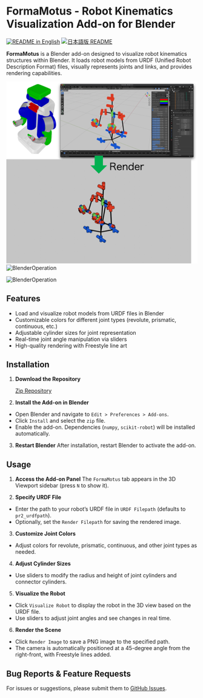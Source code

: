 # FormaMotus - Robot Kinematics Visualization Add-on for Blender

[![README in English](https://img.shields.io/badge/English-d9d9d9)](./README.md)
[![日本語版 README](https://img.shields.io/badge/日本語-d9d9d9)](./README_ja.md)

**FormaMotus** is a Blender add-on designed to visualize robot kinematics structures within Blender. It loads robot models from URDF (Unified Robot Description Format) files, visually represents joints and links, and provides rendering capabilities.

![RenderedImage](docs/image/pr2_render.png)
![BlenderOperation](docs/image/operation-forma-motus.gif)

![BlenderOperation](docs/image/operation-forma-motus.gif)

## Features
- Load and visualize robot models from URDF files in Blender
- Customizable colors for different joint types (revolute, prismatic, continuous, etc.)
- Adjustable cylinder sizes for joint representation
- Real-time joint angle manipulation via sliders
- High-quality rendering with Freestyle line art

## Installation
1. **Download the Repository**

    [Zip Repository](https://github.com/iory/formamotus/releases/download/v1.0.0/formamotus.zip)

2. **Install the Add-on in Blender**
- Open Blender and navigate to `Edit > Preferences > Add-ons`.
- Click `Install` and select the `zip` file.
- Enable the add-on. Dependencies (`numpy`, `scikit-robot`) will be installed automatically.

3. **Restart Blender**
After installation, restart Blender to activate the add-on.

## Usage
1. **Access the Add-on Panel**
The `FormaMotus` tab appears in the 3D Viewport sidebar (press `N` to show it).

2. **Specify URDF File**
- Enter the path to your robot’s URDF file in `URDF Filepath` (defaults to `pr2_urdfpath`).
- Optionally, set the `Render Filepath` for saving the rendered image.

3. **Customize Joint Colors**
- Adjust colors for revolute, prismatic, continuous, and other joint types as needed.

4. **Adjust Cylinder Sizes**
- Use sliders to modify the radius and height of joint cylinders and connector cylinders.

5. **Visualize the Robot**
- Click `Visualize Robot` to display the robot in the 3D view based on the URDF file.
- Use sliders to adjust joint angles and see changes in real time.

6. **Render the Scene**
- Click `Render Image` to save a PNG image to the specified path.
- The camera is automatically positioned at a 45-degree angle from the right-front, with Freestyle lines added.

## Bug Reports & Feature Requests
For issues or suggestions, please submit them to [GitHub Issues](https://github.com/iory/formamotus/issues).
